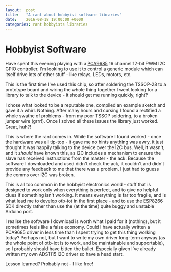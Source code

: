 ```yaml
---
layout:  post
title:   "A rant about hobbyist software libraries"
date:    2016-08-18 19:00:00 +0000
categories: rant hobbyists libraries
---
```

# Hobbyist Software

Have spent this evening playing with a [PCA9685](http://www.nxp.com/products/power-management/lighting-driver-and-controller-ics/i2c-led-display-control/16-channel-12-bit-pwm-fm-plus-ic-bus-led-controller:PCA9685) 16 channel 12-bit PWM I2C GPIO controller.  I'm looking to use it to control a generic module which can itself drive lots of other stuff - like relays, LEDs, motors, etc.

This is the first time I've used this chip, so after soldering the TSSOP-28 to a prototype board and wiring the whole thing together I went looking for a library to talk to the device - it should get me running quickly, right?

I chose what looked to be a reputable one, compiled an example sketch and gave it a whirl.  Nothing.  After many hours and cursing I found a rectified a whole swathe of problems - from my poor TSSOP soldering, to a broken jumper wire (grrr!).  Once I solved all these issues the library just worked.  Great, huh?!

This is where the rant comes in.  While the software I found worked - once the hardware was all tip-top - it gave me no hints anything was awry, it just thought it was happily talking to the device over the I2C bus.  Well, it wasn't, and it _should_ have known this, as I2C includes a mechanism to ensure the slave has received instructions from the master - the ack.  Because the software I downloaded and used didn't check the ack, it couldn't and didn't provide any feedback to me that there was a problem.  I just had to guess the comms over I2C was broken.

This is all too common in the hobbyist electronics world - stuff that is designed to work only when everything is perfect, and to give no helpful clues if something isn't working.  It means everything is far too fragile, and is what lead me to develop otb-iot in the first place - and to use the ESP8266 SDK directly rather than use the (at the time) quite buggy and unstable Arduino port.

I realise the software I download is worth what I paid for it (nothing), but it sometimes feels like a false economy.  Could I have actually written a PCA9685 driver in less time than I spent trying to get this thing working today?  Perhaps not, but I want to write my own driver long-term anyway (as the whole point of otb-iot is to work, and be maintainable and supportable), so I probably should have bitten the bullet.  Especially given I've already written my own ADS1115 I2C driver so have a head start.

Lesson learned?  Probably not - I like free!
